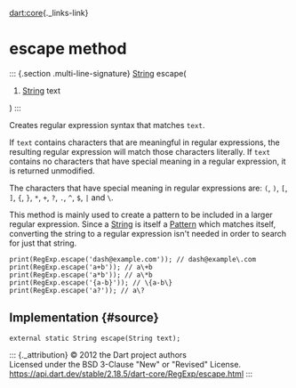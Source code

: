 [dart:core](../../dart-core/dart-core-library){._links-link}

escape method
=============

::: {.section .multi-line-signature}
[String](../string-class) escape(

1.  [String](../string-class) text

)
:::

Creates regular expression syntax that matches `text`.

If `text` contains characters that are meaningful in regular
expressions, the resulting regular expression will match those
characters literally. If `text` contains no characters that have special
meaning in a regular expression, it is returned unmodified.

The characters that have special meaning in regular expressions are:
`(`, `)`, `[`, `]`, `{`, `}`, `*`, `+`, `?`, `.`, `^`, `$`, `|` and `\`.

This method is mainly used to create a pattern to be included in a
larger regular expression. Since a [String](../string-class) is itself a
[Pattern](../pattern-class) which matches itself, converting the string
to a regular expression isn\'t needed in order to search for just that
string.

``` {.language-dart data-language="dart"}
print(RegExp.escape('dash@example.com')); // dash@example\.com
print(RegExp.escape('a+b')); // a\+b
print(RegExp.escape('a*b')); // a\*b
print(RegExp.escape('{a-b}')); // \{a-b\}
print(RegExp.escape('a?')); // a\?
```

Implementation {#source}
--------------

``` {.language-dart data-language="dart"}
external static String escape(String text);
```

::: {._attribution}
© 2012 the Dart project authors\
Licensed under the BSD 3-Clause \"New\" or \"Revised\" License.\
<https://api.dart.dev/stable/2.18.5/dart-core/RegExp/escape.html>
:::
